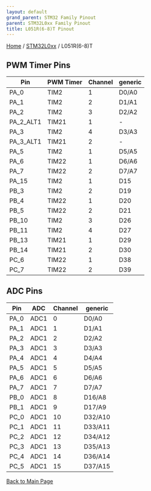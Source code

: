 ```yaml
---
layout: default
grand_parent: STM32 Family Pinout
parent: STM32L0xx Family Pinout
title: L051R(6-8)T Pinout
---
```


[Home](../../index.md) / [STM32L0xx](../index.md) / L051R(6-8)T

## PWM Timer Pins

| Pin | PWM Timer | Channel | generic |
| --- | --- | --- | --- |
| PA_0 | TIM2 | 1 | D0/A0 |
| PA_1 | TIM2 | 2 | D1/A1 |
| PA_2 | TIM2 | 3 | D2/A2 |
| PA_2_ALT1 | TIM21 | 1 | - |
| PA_3 | TIM2 | 4 | D3/A3 |
| PA_3_ALT1 | TIM21 | 2 | - |
| PA_5 | TIM2 | 1 | D5/A5 |
| PA_6 | TIM22 | 1 | D6/A6 |
| PA_7 | TIM22 | 2 | D7/A7 |
| PA_15 | TIM2 | 1 | D15 |
| PB_3 | TIM2 | 2 | D19 |
| PB_4 | TIM22 | 1 | D20 |
| PB_5 | TIM22 | 2 | D21 |
| PB_10 | TIM2 | 3 | D26 |
| PB_11 | TIM2 | 4 | D27 |
| PB_13 | TIM21 | 1 | D29 |
| PB_14 | TIM21 | 2 | D30 |
| PC_6 | TIM22 | 1 | D38 |
| PC_7 | TIM22 | 2 | D39 |


## ADC Pins

| Pin | ADC | Channel | generic |
| --- | --- | --- | --- |
| PA_0 | ADC1 | 0 | D0/A0 |
| PA_1 | ADC1 | 1 | D1/A1 |
| PA_2 | ADC1 | 2 | D2/A2 |
| PA_3 | ADC1 | 3 | D3/A3 |
| PA_4 | ADC1 | 4 | D4/A4 |
| PA_5 | ADC1 | 5 | D5/A5 |
| PA_6 | ADC1 | 6 | D6/A6 |
| PA_7 | ADC1 | 7 | D7/A7 |
| PB_0 | ADC1 | 8 | D16/A8 |
| PB_1 | ADC1 | 9 | D17/A9 |
| PC_0 | ADC1 | 10 | D32/A10 |
| PC_1 | ADC1 | 11 | D33/A11 |
| PC_2 | ADC1 | 12 | D34/A12 |
| PC_3 | ADC1 | 13 | D35/A13 |
| PC_4 | ADC1 | 14 | D36/A14 |
| PC_5 | ADC1 | 15 | D37/A15 |


[Back to Main Page](../../index.md)